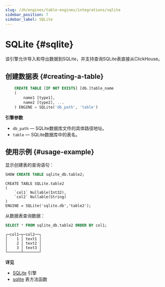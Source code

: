 ```yaml
---
slug: /zh/engines/table-engines/integrations/sqlite
sidebar_position: 7
sidebar_label: SQLite
---
```


# SQLite {#sqlite}

该引擎允许导入和导出数据到SQLite，并支持查询SQLite表直接从ClickHouse。

## 创建数据表 {#creating-a-table}

``` sql
    CREATE TABLE [IF NOT EXISTS] [db.]table_name 
    (
        name1 [type1], 
        name2 [type2], ...
    ) ENGINE = SQLite('db_path', 'table')
```

**引擎参数**

-   `db_path` — SQLite数据库文件的具体路径地址。
-   `table` — SQLite数据库中的表名。

## 使用示例 {#usage-example}

显示创建表的查询语句：

```sql
SHOW CREATE TABLE sqlite_db.table2;
```

``` text
CREATE TABLE SQLite.table2
( 
    `col1` Nullable(Int32), 
    `col2` Nullable(String)
) 
ENGINE = SQLite('sqlite.db','table2');
```

从数据表查询数据：

``` sql
SELECT * FROM sqlite_db.table2 ORDER BY col1;
```

```text
┌─col1─┬─col2──┐
│    1 │ text1 │
│    2 │ text2 │
│    3 │ text3 │
└──────┴───────┘
```

**详见**

-   [SQLite](../../../engines/database-engines/sqlite.md) 引擎
-   [sqlite](../../../sql-reference/table-functions/sqlite.md) 表方法函数
